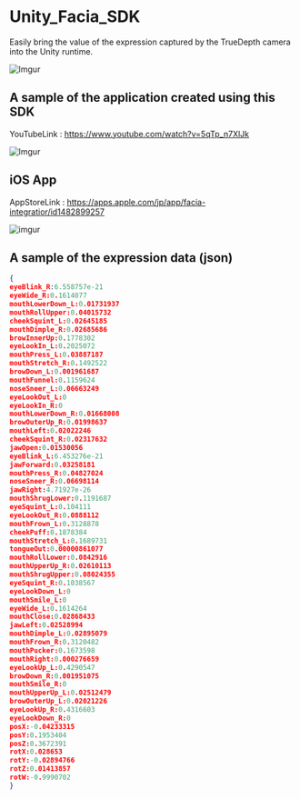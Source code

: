 # Unity_Facia_SDK
Easily bring the value of the expression captured by the TrueDepth camera into the Unity runtime.

![Imgur](https://i.imgur.com/Opprsx1.png)

## A sample of the application created using this SDK

YouTubeLink : https://www.youtube.com/watch?v=5qTp_n7XlJk

![Imgur](https://i.imgur.com/7cHyuDVl.gif)

## iOS App

AppStoreLink : https://apps.apple.com/jp/app/facia-integratior/id1482899257

![imgur](https://i.imgur.com/ceew1tnm.jpg)

## A sample of the expression data (json)

```json
{
eyeBlink_R:6.558757e-21
eyeWide_R:0.1614077
mouthLowerDown_L:0.01731937
mouthRollUpper:0.04015732
cheekSquint_L:0.02645185
mouthDimple_R:0.02685686
browInnerUp:0.1778302
eyeLookIn_L:0.2025072
mouthPress_L:0.03887187
mouthStretch_R:0.1492522
browDown_L:0.001961687
mouthFunnel:0.1159624
noseSneer_L:0.06663249
eyeLookOut_L:0
eyeLookIn_R:0
mouthLowerDown_R:0.01668008
browOuterUp_R:0.01998637
mouthLeft:0.02022246
cheekSquint_R:0.02317632
jawOpen:0.01530056
eyeBlink_L:6.453276e-21
jawForward:0.03258181
mouthPress_R:0.04827024
noseSneer_R:0.06698114
jawRight:4.71927e-26
mouthShrugLower:0.1191687
eyeSquint_L:0.104111
eyeLookOut_R:0.0888112
mouthFrown_L:0.3128878
cheekPuff:0.1878384
mouthStretch_L:0.1689731
tongueOut:0.00000861077
mouthRollLower:0.0842916
mouthUpperUp_R:0.02610113
mouthShrugUpper:0.08024355
eyeSquint_R:0.1038567
eyeLookDown_L:0
mouthSmile_L:0
eyeWide_L:0.1614264
mouthClose:0.02868433
jawLeft:0.02528994
mouthDimple_L:0.02895079
mouthFrown_R:0.3120482
mouthPucker:0.1673598
mouthRight:0.000276659
eyeLookUp_L:0.4290547
browDown_R:0.001951075
mouthSmile_R:0
mouthUpperUp_L:0.02512479
browOuterUp_L:0.02021226
eyeLookUp_R:0.4316603
eyeLookDown_R:0
posX:-0.04233315
posY:0.1953404
posZ:0.3672391
rotX:0.028653
rotY:-0.02894766
rotZ:0.01413857
rotW:-0.9990702
}
```

